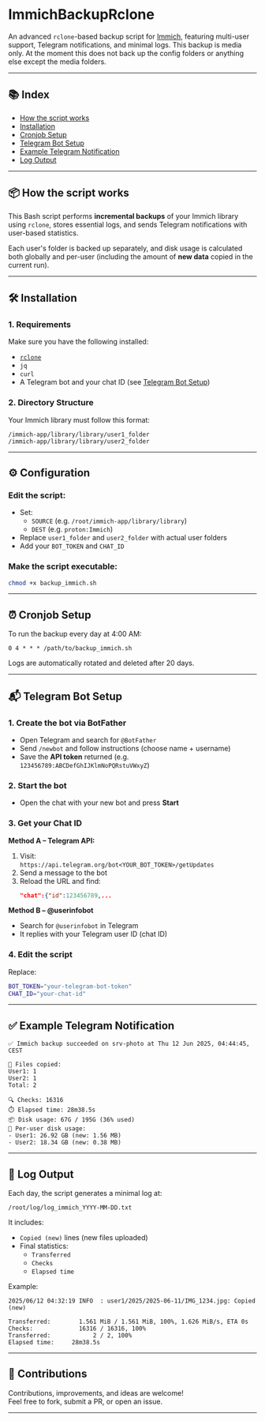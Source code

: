 # ImmichBackupRclone

An advanced `rclone`-based backup script for [Immich](https://github.com/immich-app/immich), featuring multi-user support, Telegram notifications, and minimal logs. This backup is media only. At the moment this does not back up the config folders or anything else except the media folders.

---

## 📚 Index

- [How the script works](#how-the-script-works)
- [Installation](#installation)
- [Cronjob Setup](#cronjob-setup)
- [Telegram Bot Setup](#telegram-bot-setup)
- [Example Telegram Notification](#example-telegram-notification)
- [Log Output](#log-output)

---

<h2 id="how-the-script-works">📦 How the script works</h2>

This Bash script performs **incremental backups** of your Immich library using `rclone`, stores essential logs, and sends Telegram notifications with user-based statistics.

Each user's folder is backed up separately, and disk usage is calculated both globally and per-user (including the amount of **new data** copied in the current run).

---

<h2 id="installation">🛠️ Installation</h2>

### 1. Requirements

Make sure you have the following installed:

- [`rclone`](https://rclone.org/)
- `jq`
- `curl`
- A Telegram bot and your chat ID (see [Telegram Bot Setup](#telegram-bot-setup))

### 2. Directory Structure

Your Immich library must follow this format:

```
/immich-app/library/library/user1_folder
/immich-app/library/library/user2_folder
```

---

## ⚙️ Configuration

### Edit the script:
- Set:
  - `SOURCE` (e.g. `/root/immich-app/library/library`)
  - `DEST` (e.g. `proton:Immich`)
- Replace `user1_folder` and `user2_folder` with actual user folders
- Add your `BOT_TOKEN` and `CHAT_ID`

### Make the script executable:
```bash
chmod +x backup_immich.sh
```

---

<h2 id="cronjob-setup">⏰ Cronjob Setup</h2>

To run the backup every day at 4:00 AM:

```cron
0 4 * * * /path/to/backup_immich.sh
```

Logs are automatically rotated and deleted after 20 days.

---

<h2 id="telegram-bot-setup">📬 Telegram Bot Setup</h2>

### 1. Create the bot via BotFather
- Open Telegram and search for `@BotFather`
- Send `/newbot` and follow instructions (choose name + username)
- Save the **API token** returned (e.g. `123456789:ABCDefGhIJKlmNoPQRstuVWxyZ`)

### 2. Start the bot
- Open the chat with your new bot and press **Start**

### 3. Get your Chat ID

**Method A – Telegram API:**
1. Visit:  
   `https://api.telegram.org/bot<YOUR_BOT_TOKEN>/getUpdates`
2. Send a message to the bot
3. Reload the URL and find:
   ```json
   "chat":{"id":123456789,...
   ```

**Method B – @userinfobot**
- Search for `@userinfobot` in Telegram
- It replies with your Telegram user ID (chat ID)

### 4. Edit the script
Replace:
```bash
BOT_TOKEN="your-telegram-bot-token"
CHAT_ID="your-chat-id"
```

---

<h2 id="example-telegram-notification">✅ Example Telegram Notification</h2>

```
✅ Immich backup succeeded on srv-photo at Thu 12 Jun 2025, 04:44:45, CEST

📁 Files copied:
User1: 1
User2: 1
Total: 2

🔍 Checks: 16316
⏱️ Elapsed time: 28m38.5s
📦 Disk usage: 67G / 195G (36% used)
📂 Per-user disk usage:
- User1: 26.92 GB (new: 1.56 MB)
- User2: 18.34 GB (new: 0.38 MB)
```

---

<h2 id="log-output">📄 Log Output</h2>

Each day, the script generates a minimal log at:

```
/root/log/log_immich_YYYY-MM-DD.txt
```

It includes:

- `Copied (new)` lines (new files uploaded)
- Final statistics:
  - `Transferred`
  - `Checks`
  - `Elapsed time`

Example:
```
2025/06/12 04:32:19 INFO  : user1/2025/2025-06-11/IMG_1234.jpg: Copied (new)

Transferred:   	    1.561 MiB / 1.561 MiB, 100%, 1.626 MiB/s, ETA 0s
Checks:             16316 / 16316, 100%
Transferred:            2 / 2, 100%
Elapsed time:     28m38.5s
```

---

## 🤝 Contributions

Contributions, improvements, and ideas are welcome!  
Feel free to fork, submit a PR, or open an issue.

---

